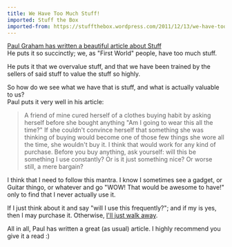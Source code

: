 ```yaml
---
title: We Have Too Much Stuff!
imported: Stuff the Box
imported-from: https://stuffthebox.wordpress.com/2011/12/13/we-have-too-much-stuff/
---
```


[Paul Graham has written a beautiful article about Stuff](http://www.paulgraham.com/stuff.html "Paul Graham - Stuff") <br />
He puts it so succinctly; we, as "First World" people, have too much stuff.

He puts it that we overvalue stuff, and that we have been trained by the sellers of said stuff to value the stuff so highly.

So how do we see what we have that is stuff, and what is actually valuable to us? <br />
Paul puts it very well in his article:

  > A friend of mine cured herself of a clothes buying habit by asking herself before she bought anything "Am I going to wear this all the time?" If she couldn't convince herself that something she was thinking of buying would become one of those few things she wore all the time, she wouldn't buy it. I think that would work for any kind of purchase. Before you buy anything, ask yourself: will this be something I use constantly? Or is it just something nice? Or worse still, a mere bargain?

I think that I need to follow this mantra. I know I sometimes see a gadget, or Guitar thingo, or whatever and go "WOW! That would be awesome to have!" only to find that I never actually use it.

If I just think about it and say "will I use this frequently?"; and if my is yes, then I may purchase it. Otherwise, [I'll just walk away](http://www.youtube.com/watch?v=4G7vL-k7DaI "Moss from The IT Crowd: Just Walk Away").

All in all, Paul has written a great (as usual) article. I highly recommend you give it a read :)
